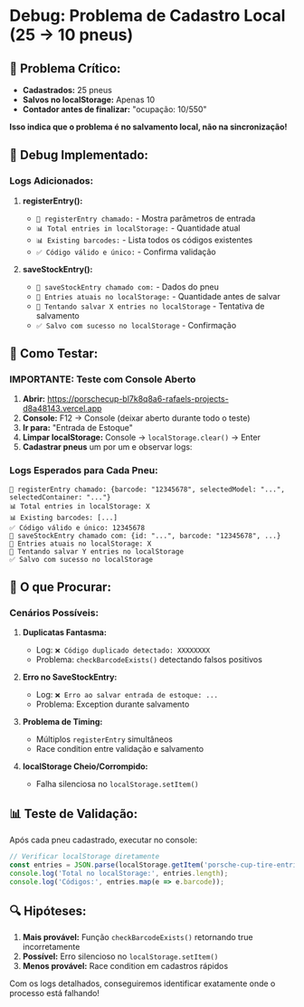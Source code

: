 # Debug: Problema de Cadastro Local (25 → 10 pneus)

## 🚨 Problema Crítico:

- **Cadastrados:** 25 pneus
- **Salvos no localStorage:** Apenas 10
- **Contador antes de finalizar:** "ocupação: 10/550"

**Isso indica que o problema é no salvamento local, não na sincronização!**

## 🔧 Debug Implementado:

### Logs Adicionados:

1. **registerEntry():**
   - `🔄 registerEntry chamado:` - Mostra parâmetros de entrada
   - `📊 Total entries in localStorage:` - Quantidade atual
   - `📊 Existing barcodes:` - Lista todos os códigos existentes
   - `✅ Código válido e único:` - Confirma validação

2. **saveStockEntry():**
   - `💾 saveStockEntry chamado com:` - Dados do pneu
   - `💾 Entries atuais no localStorage:` - Quantidade antes de salvar
   - `💾 Tentando salvar X entries no localStorage` - Tentativa de salvamento
   - `✅ Salvo com sucesso no localStorage` - Confirmação

## 🧪 Como Testar:

### **IMPORTANTE: Teste com Console Aberto**

1. **Abrir:** https://porschecup-bl7k8q8a6-rafaels-projects-d8a48143.vercel.app
2. **Console:** F12 → Console (deixar aberto durante todo o teste)
3. **Ir para:** "Entrada de Estoque"
4. **Limpar localStorage:** Console → `localStorage.clear()` → Enter
5. **Cadastrar pneus** um por um e observar logs:

### Logs Esperados para Cada Pneu:
```
🔄 registerEntry chamado: {barcode: "12345678", selectedModel: "...", selectedContainer: "..."}
📊 Total entries in localStorage: X
📊 Existing barcodes: [...]
✅ Código válido e único: 12345678
💾 saveStockEntry chamado com: {id: "...", barcode: "12345678", ...}
💾 Entries atuais no localStorage: X
💾 Tentando salvar Y entries no localStorage
✅ Salvo com sucesso no localStorage
```

## 🎯 O que Procurar:

### **Cenários Possíveis:**

1. **Duplicatas Fantasma:**
   - Log: `❌ Código duplicado detectado: XXXXXXXX`
   - Problema: `checkBarcodeExists()` detectando falsos positivos

2. **Erro no SaveStockEntry:**
   - Log: `❌ Erro ao salvar entrada de estoque: ...`
   - Problema: Exception durante salvamento

3. **Problema de Timing:**
   - Múltiplos `registerEntry` simultâneos
   - Race condition entre validação e salvamento

4. **localStorage Cheio/Corrompido:**
   - Falha silenciosa no `localStorage.setItem()`

## 📊 Teste de Validação:

Após cada pneu cadastrado, executar no console:
```javascript
// Verificar localStorage diretamente
const entries = JSON.parse(localStorage.getItem('porsche-cup-tire-entries') || '[]');
console.log('Total no localStorage:', entries.length);
console.log('Códigos:', entries.map(e => e.barcode));
```

## 🔍 Hipóteses:

1. **Mais provável:** Função `checkBarcodeExists()` retornando true incorretamente
2. **Possível:** Erro silencioso no `localStorage.setItem()`
3. **Menos provável:** Race condition em cadastros rápidos

Com os logs detalhados, conseguiremos identificar exatamente onde o processo está falhando!